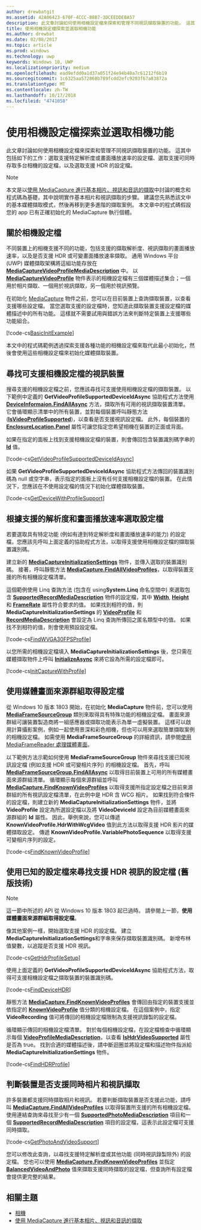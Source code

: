 ```yaml
---
author: drewbatgit
ms.assetid: 42A06423-670F-4CCC-88B7-3DCEEDDEBA57
description: 此文章討論如何使用相機設定檔來探索和管理不同視訊擷取裝置的功能。 這其中包括如下的工作：選取支援特定解析度或畫面播放速率的設定檔、選取支援可同時存取多台相機的設定檔，以及選取支援 HDR 的設定檔。
title: 使用相機設定檔探索並選取相機功能
ms.author: drewbat
ms.date: 02/08/2017
ms.topic: article
ms.prod: windows
ms.technology: uwp
keywords: Windows 10, UWP
ms.localizationpriority: medium
ms.openlocfilehash: ead9efdd0a1d37a051f24e94b40a7c61212f6b19
ms.sourcegitcommit: 1c6325aa572868b789fcdd2efc9203f67a83872a
ms.translationtype: MT
ms.contentlocale: zh-TW
ms.lasthandoff: 10/17/2018
ms.locfileid: "4741058"
---
```

# <a name="discover-and-select-camera-capabilities-with-camera-profiles"></a>使用相機設定檔探索並選取相機功能



此文章討論如何使用相機設定檔來探索和管理不同視訊擷取裝置的功能。 這其中包括如下的工作：選取支援特定解析度或畫面播放速率的設定檔、選取支援可同時存取多台相機的設定檔，以及選取支援 HDR 的設定檔。

> [!NOTE] 
> 本文是以[使用 MediaCapture 進行基本相片、視訊和音訊的擷取](basic-photo-video-and-audio-capture-with-MediaCapture.md)中討論的概念和程式碼為基礎，其中說明實作基本相片和視訊擷取的步驟。 建議您先熟悉該文中的基本媒體擷取模式，然後再移到更多進階的擷取案例。 本文章中的程式碼假設您的 app 已有正確初始化的 MediaCapture 執行個體。

 

## <a name="about-camera-profiles"></a>關於相機設定檔

不同裝置上的相機支援不同的功能，包括支援的擷取解析度、視訊擷取的畫面播放速率，以及是否支援 HDR 或可變畫面播放速率擷取。 通用 Windows 平台 (UWP) 媒體擷取架構將這組功能存放在 [**MediaCaptureVideoProfileMediaDescription**](https://msdn.microsoft.com/library/windows/apps/dn926695) 中。 以 [**MediaCaptureVideoProfile**](https://msdn.microsoft.com/library/windows/apps/dn926694) 物件表示的相機設定檔有三個媒體描述集合；一個用於相片擷取、一個用於視訊擷取，另一個用於視訊預覽。

在初始化 [MediaCapture](capture-photos-and-video-with-mediacapture.md) 物件之前，您可以在目前裝置上查詢擷取裝置，以查看支援哪些設定檔。 當您選取支援的設定檔時，您知道此擷取裝置支援設定檔的媒體描述中的所有功能。 這樣就不需要試用與錯誤方法來判斷特定裝置上支援哪些功能組合。

[!code-cs[BasicInitExample](./code/BasicMediaCaptureWin10/cs/MainPage.xaml.cs#SnippetBasicInitExample)]

本文中的程式碼範例透過探索支援各種功能的相機設定檔來取代此最小初始化，然後會使用這些相機設定檔來初始化媒體擷取裝置。

## <a name="find-a-video-device-that-supports-camera-profiles"></a>尋找可支援相機設定檔的視訊裝置

搜尋支援的相機設定檔之前，您應該尋找可支援使用相機設定檔的擷取裝置。 以下範例中定義的 **GetVideoProfileSupportedDeviceIdAsync** 協助程式方法使用 [**DeviceInformaion.FindAllAsync**](https://msdn.microsoft.com/library/windows/apps/br225432) 方法，擷取所有可用的視訊擷取裝置清單。 它會循環顯示清單中的所有裝置，並對每個裝置呼叫靜態方法 ([**IsVideoProfileSupported**](https://msdn.microsoft.com/library/windows/apps/dn926714))，以查看是否支援視訊設定檔。 此外，每個裝置的 [**EnclosureLocation.Panel**](https://msdn.microsoft.com/library/windows/apps/br229906) 屬性可讓您指定您希望相機在裝置的正面或背面。

如果在指定的面板上找到支援相機設定檔的裝置，則會傳回包含裝置識別碼字串的 [**Id**](https://msdn.microsoft.com/library/windows/apps/br225437) 值。

[!code-cs[GetVideoProfileSupportedDeviceIdAsync](./code/BasicMediaCaptureWin10/cs/MainPage.xaml.cs#SnippetGetVideoProfileSupportedDeviceIdAsync)]

如果 **GetVideoProfileSupportedDeviceIdAsync** 協助程式方法傳回的裝置識別碼為 null 或空字串，表示指定的面板上沒有任何支援相機設定檔的裝置。 在此情況下，您應該在不使用設定檔的情況下初始化媒體擷取裝置。

[!code-cs[GetDeviceWithProfileSupport](./code/BasicMediaCaptureWin10/cs/MainPage.xaml.cs#SnippetGetDeviceWithProfileSupport)]

## <a name="select-a-profile-based-on-supported-resolution-and-frame-rate"></a>根據支援的解析度和畫面播放速率選取設定檔

若要選取具有特定功能 (例如有達到特定解析度和畫面播放速率的能力) 的設定檔，您應該先呼叫上面定義的協助程式方法，以取得支援使用相機設定檔的擷取裝置識別碼。

建立新的 [**MediaCaptureInitializationSettings**](https://msdn.microsoft.com/library/windows/apps/br226573) 物件，並傳入選取的裝置識別碼。 接著，呼叫靜態方法 [**MediaCapture.FindAllVideoProfiles**](https://msdn.microsoft.com/library/windows/apps/dn926708)，以取得裝置支援的所有相機設定檔清單。

這個範例使用 Linq 查詢方法 (包含在 using**System.Linq** 命名空間中) 來選取包含 [**SupportedRecordMediaDescription**](https://msdn.microsoft.com/library/windows/apps/dn926705) 物件的設定檔，其中 [**Width**](https://msdn.microsoft.com/library/windows/apps/dn926700), [**Height**](https://msdn.microsoft.com/library/windows/apps/dn926697) 和 [**FrameRate**](https://msdn.microsoft.com/library/windows/apps/dn926696) 屬性符合要求的值。 如果找到相符的值，則 **MediaCaptureInitializationSettings** 的 [**VideoProfile**](https://msdn.microsoft.com/library/windows/apps/dn926679) 和 [**RecordMediaDescription**](https://msdn.microsoft.com/library/windows/apps/dn926678) 會設定為 Linq 查詢所傳回之匿名類型中的值。 如果找不到相符的值，則會使用預設設定檔。

[!code-cs[FindWVGA30FPSProfile](./code/BasicMediaCaptureWin10/cs/MainPage.xaml.cs#SnippetFindWVGA30FPSProfile)]

以您所需的相機設定檔填入 **MediaCaptureInitializationSettings** 後，您只需在媒體擷取物件上呼叫 [**InitializeAsync**](https://msdn.microsoft.com/library/windows/apps/br226598) 來將它設為所需的設定檔即可。

[!code-cs[InitCaptureWithProfile](./code/BasicMediaCaptureWin10/cs/MainPage.xaml.cs#SnippetInitCaptureWithProfile)]

## <a name="use-media-frame-source-groups-to-get-profiles"></a>使用媒體畫面來源群組取得設定檔

從 Windows 10 版本 1803 開始，在初始化 **MediaCapture** 物件前，您可以使用 [**MediaFrameSourceGroup**](https://docs.microsoft.com/uwp/api/windows.media.capture.frames.mediaframesourcegroup) 類別來取得具有特殊功能的相機設定檔。 畫面來源群組可讓裝置製造商將一組感應器或擷取功能表示為單一虛擬裝置。 這樣可以啟用計算攝影案例，例如一起使用景深和彩色相機，但也可以用來選取簡單擷取案例的相機設定檔。 如需使用 **MediaFrameSourceGroup** 的詳細資訊，請參閱[使用 MediaFrameReader 處理媒體畫面](process-media-frames-with-mediaframereader.md)。

以下範例方法示範如何使用 **MediaFrameSourceGroup** 物件來尋找支援已知視訊設定檔 (例如支援 HDR 或可變相片序列) 的相機設定檔。 首先，呼叫 [**MediaFrameSourceGroup.FindAllAsync**](https://msdn.microsoft.com/library/windows/apps/Windows.Media.Capture.Frames.MediaFrameSourceGroup.FindAllAsync) 以取得目前裝置上可用的所有媒體畫面來源群組清單。 循環顯示每個來源群組並呼叫 [**MediaCapture.FindKnownVideoProfiles**](https://docs.microsoft.com/uwp/api/windows.media.capture.mediacapture.findknownvideoprofiles) 以取得支援所指定設定檔之目前來源群組的所有視訊設定檔清單，在此例中是 HDR 含 WCG 相片。 如果找到符合條件的設定檔，則建立新的 **MediaCaptureInitializationSettings** 物件，並將 **VideoProfile** 設定為所選設定檔以及將 **VideoDeviceId** 設定為目前媒體畫面來源群組的 **Id** 屬性。 因此，舉例來說，您可以傳遞 **KnownVideoProfile.HdrWithWcgVideo** 值到此方法以取得支援 HDR 影片的媒體擷取設定。 傳遞 **KnownVideoProfile.VariablePhotoSequence** 以取得支援可變相片序列的設定。

 [!code-cs[FindKnownVideoProfile](./code/BasicMediaCaptureWin10/cs/MainPage.xaml.cs#SnippetFindKnownVideoProfile)]

## <a name="use-known-profiles-to-find-a-profile-that-supports-hdr-video-legacy-technique"></a>使用已知的設定檔來尋找支援 HDR 視訊的設定檔 (舊版技術)

> [!NOTE] 
> 這一節中所述的 API 從 Windows 10 版本 1803 起已過時。 請參閱上一節，**使用媒體畫面來源群組取得設定檔**。

像其他案例一樣，開始選取支援 HDR 的設定檔。 建立**MediaCaptureInitializationSettings**和字串來保存擷取裝置識別碼。 新增布林值變數，以追蹤是否支援 HDR 視訊。

[!code-cs[GetHdrProfileSetup](./code/BasicMediaCaptureWin10/cs/MainPage.xaml.cs#SnippetGetHdrProfileSetup)]

使用上面定義的 **GetVideoProfileSupportedDeviceIdAsync** 協助程式方法，取得可支援相機設定檔之擷取裝置的裝置識別碼。

[!code-cs[FindDeviceHDR](./code/BasicMediaCaptureWin10/cs/MainPage.xaml.cs#SnippetFindDeviceHDR)]

靜態方法 [**MediaCapture.FindKnownVideoProfiles**](https://msdn.microsoft.com/library/windows/apps/dn926710) 會傳回由指定的裝置支援並依指定的 [**KnownVideoProfile**](https://msdn.microsoft.com/library/windows/apps/dn948843) 值分類的相機設定檔。 在這個案例中，指定 **VideoRecording** 值可將傳回的相機設定檔限制為支援視訊錄製的設定檔。

循環顯示傳回的相機設定檔清單。 對於每個相機設定檔，在設定檔檢查中循環顯示每個 [**VideoProfileMediaDescription**](https://msdn.microsoft.com/library/windows/apps/dn926695)，以查看 [**IsHdrVideoSupported**](https://msdn.microsoft.com/library/windows/apps/dn926698) 屬性是否為 true。 找到合適的媒體描述後，請中斷迴圈並將設定檔和描述物件指派給 **MediaCaptureInitializationSettings** 物件。

[!code-cs[FindHDRProfile](./code/BasicMediaCaptureWin10/cs/MainPage.xaml.cs#SnippetFindHDRProfile)]

## <a name="determine-if-a-device-supports-simultaneous-photo-and-video-capture"></a>判斷裝置是否支援同時相片和視訊擷取

許多裝置都支援同時擷取相片和視訊。 若要判斷擷取裝置是否支援此功能，請呼叫 [**MediaCapture.FindAllVideoProfiles**](https://msdn.microsoft.com/library/windows/apps/dn926708) 以取得裝置所支援的所有相機設定檔。 使用連結查詢來尋找至少有一個 [**SupportedPhotoMediaDescription**](https://msdn.microsoft.com/library/windows/apps/dn926703) 項目和一個 [**SupportedRecordMediaDescription**](https://msdn.microsoft.com/library/windows/apps/dn926705) 項目的設定檔，這表示此設定檔可支援同時擷取。

[!code-cs[GetPhotoAndVideoSupport](./code/BasicMediaCaptureWin10/cs/MainPage.xaml.cs#SnippetGetPhotoAndVideoSupport)]

您可以修改此查詢，以尋找支援特定解析度或其他功能 (同時視訊錄製除外) 的設定檔。 您也可以使用 [**MediaCapture.FindKnownVideoProfiles**](https://msdn.microsoft.com/library/windows/apps/dn926710) 並指定 [**BalancedVideoAndPhoto**](https://msdn.microsoft.com/library/windows/apps/dn948843) 值來擷取支援同時擷取的設定檔，但查詢所有設定檔會提供更完整的結果。

## <a name="related-topics"></a>相關主題

* [相機](camera.md)
* [使用 MediaCapture 進行基本相片、視訊和音訊的擷取](basic-photo-video-and-audio-capture-with-MediaCapture.md)
 

 





